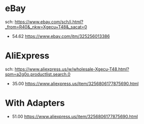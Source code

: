 # eBay
sch: https://www.ebay.com/sch/i.html?_from=R40&_nkw=Xgecu+T48&_sacat=0
- 54.62 https://www.ebay.com/itm/325256013386

# AliExpress
sch: https://www.aliexpress.us/w/wholesale-Xgecu-T48.html?spm=a2g0o.productlist.search.0
- 35.00 https://www.aliexpress.us/item/3256806177875690.html

# With Adapters
- 51.00 https://www.aliexpress.us/item/3256806177875690.html
